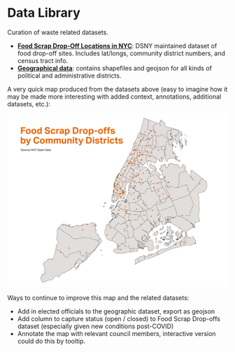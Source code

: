 # Data Library
Curation of waste related datasets.

+ **[Food Scrap Drop-Off Locations in NYC](https://data.cityofnewyork.us/Environment/Food-Scrap-Drop-Off-Locations-in-NYC/if26-z6xq)**: DSNY maintained dataset of food drop-off sites. Includes lat/longs, community district numbers, and census tract info. 
+ **[Geographical data](https://www1.nyc.gov/site/planning/data-maps/open-data/districts-download-metadata.page)**: contains shapefiles and geojson for all kinds of political and administrative districts. 

A very quick map produced from the datasets above (easy to imagine how it may be made more interesting with added context, annotations, additional datasets, etc.): 

![NYC Map of Community Districts Showing Drop-off Sites as Points](assets/drop-offs.png)

Ways to continue to improve this map and the related datasets:

* Add in elected officials to the geographic dataset, export as geojson
* Add column to capture status (open / closed) to Food Scrap Drop-offs dataset (especially given new conditions post-COVID)
* Annotate the map with relevant council members, interactive version could do this by tooltip. 